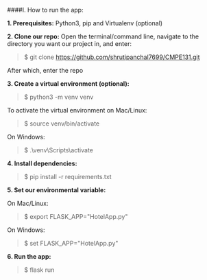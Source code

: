 ####I. How to run the app:

**1. Prerequisites:** 
Python3, pip and Virtualenv (optional)

**2. Clone our repo:**
Open the terminal/command line, navigate to the directory you want our project in, and enter:

>$ git clone https://github.com/shrutipanchal7699/CMPE131.git

After which, enter the repo

**3. Create a virtual environment (optional):**

>$ python3 -m venv venv

To activate the virtual environment on Mac/Linux:
    
>$ source venv/bin/activate

On Windows:

>$ .\venv\Scripts\activate

**4. Install dependencies:**
>$ pip install -r requirements.txt

**5. Set our environmental variable:**

On Mac/Linux:
>$ export FLASK_APP="HotelApp.py"

On Windows:
>$ set FLASK_APP="HotelApp.py"

**6. Run the app:**
>$ flask run


